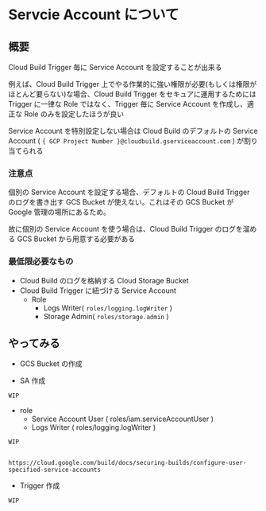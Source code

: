 # Servcie Account について

## 概要

Cloud Build Trigger 毎に Service Account を設定することが出来る

例えば、Cloud Build Trigger 上でやる作業的に強い権限が必要(もしくは権限がほとんど要らない)な場合、Cloud Build Trigger をセキュアに運用するためには Trigger に一律な Role ではなく、Trigger 毎に Service Account を作成し、適正な Role のみを設定したほうが良い

Service Account を特別設定しない場合は Cloud Build のデフォルトの Service Account ( `{ GCP Project Number }@cloudbuild.gserviceaccount.com` ) が割り当てられる

### 注意点

個別の Service Account を設定する場合、デフォルトの Cloud Build Trigger のログを書き出す GCS Bucket が使えない。これはその GCS Bucket が Google 管理の場所にあるため。

故に個別の Service Account を使う場合は、Cloud Build Trigger のログを溜める GCS Bucket から用意する必要がある

### 最低限必要なもの

+ Cloud Build のログを格納する Cloud Storage Bucket
+ Cloud Build Trigger に紐づける Service Account
  + Role
    + Logs Writer( `roles/logging.logWriter` )
    + Storage Admin( `roles/storage.admin` )



## やってみる

+ GCS Bucket の作成


+ SA 作成

```
WIP
```

+ role
  + Service Account User ( roles/iam.serviceAccountUser ) 
  + Logs Writer ( roles/logging.logWriter )


```
WIP


https://cloud.google.com/build/docs/securing-builds/configure-user-specified-service-accounts
```


+ Trigger 作成

```
WIP
```
